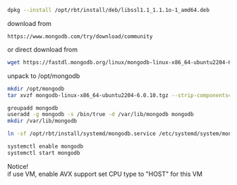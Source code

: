 ```bash
dpkg --install /opt/rbt/install/deb/libssl1.1_1.1.1o-1_amd64.deb
```

download from 

```
https://www.mongodb.com/try/download/community
```

or direct download from

```bash
wget https://fastdl.mongodb.org/linux/mongodb-linux-x86_64-ubuntu2204-6.0.10.tgz
```

unpack to /opt/mongodb

```bash
mkdir /opt/mongodb
tar xvzf mongodb-linux-x86_64-ubuntu2204-6.0.10.tgz --strip-components=1 -C /opt/mongodb/
```

```bash
groupadd mongodb
useradd -g mongodb -s /bin/true -d /var/lib/mongodb mongodb
mkdir /var/lib/mongodb
```

```bash
ln -sf /opt/rbt/install/systemd/mongodb.service /etc/systemd/system/mongodb.service
```

```bash
systemctl enable mongodb
systemctl start mongodb
```
Notice!  
if use VM, enable AVX support
set CPU type to "HOST" for this VM
